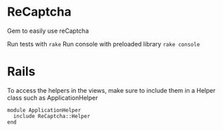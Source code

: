 ReCaptcha
===

Gem to easily use reCaptcha

Run tests with ``` rake ```
Run console with preloaded library ``` rake console ```

Rails
=

To access the helpers in the views, make sure to include them in a Helper class
such as ApplicationHelper

```
module ApplicationHelper
  include ReCaptcha::Helper
end
```

